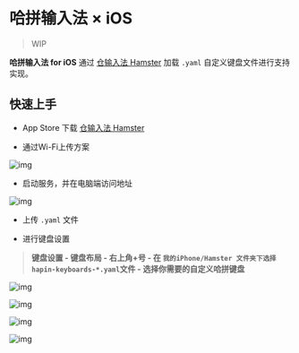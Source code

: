 # 哈拼输入法 × iOS

> WIP

**哈拼输入法 for iOS** 通过 [仓输入法 Hamster](https://github.com/imfuxiao/Hamster) 加载 `.yaml` 自定义键盘文件进行支持实现。

## 快速上手

- App Store 下载 [仓输入法 Hamster](https://apps.apple.com/cn/app/%E4%BB%93%E8%BE%93%E5%85%A5%E6%B3%95/id6446617683?itsct=apps_box_badge&amp;itscg=30200)

- 通过Wi-Fi上传方案

![img](/hamster/IMG_1718.PNG)

- 启动服务，并在电脑端访问地址

![img](/hamster/IMG_1719.PNG)

- 上传 `.yaml` 文件

- 进行键盘设置

> **键盘设置 - 键盘布局 - 右上角+号 - 在 `我的iPhone/Hamster 文件夹下选择` `hapin-keyboards-*.yaml`文件 - 选择你需要的自定义哈拼键盘**

![img](/hamster/IMG_1718.PNG)

![img](/hamster/IMG_1720.PNG)

![img](/hamster/IMG_1721.PNG)

![img](/hamster/IMG_1722.PNG)